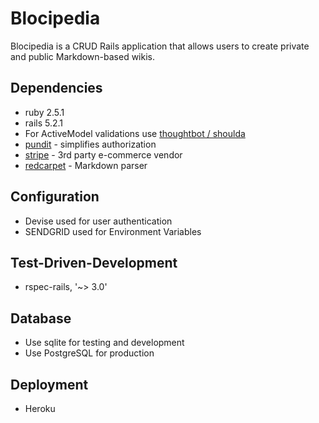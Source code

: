 # Blocipedia

Blocipedia is a CRUD Rails application that allows users to create private and public Markdown-based wikis.


## Dependencies
* ruby 2.5.1 
* rails 5.2.1
* For ActiveModel validations use [thoughtbot / shoulda ](https://github.com/thoughtbot/shoulda)
* [pundit](https://github.com/varvet/pundit) - simplifies authorization
* [stripe](https://stripe.com/docs/development) - 3rd party e-commerce vendor
* [redcarpet](https://github.com/vmg/redcarpet) - Markdown parser

## Configuration
* Devise used for user authentication
* SENDGRID used for Environment Variables

## Test-Driven-Development
* rspec-rails, '~> 3.0'

## Database
* Use sqlite for testing and development
* Use PostgreSQL for production

## Deployment
* Heroku
